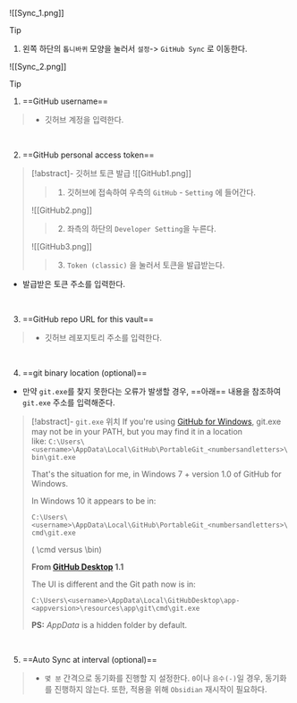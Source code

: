 ![[Sync_1.png]]

>[!tip]
>1. 왼쪽 하단의 `톱니바퀴` 모양을 눌러서 `설정`-> `GitHub Sync` 로 이동한다.

![[Sync_2.png]]

>[!tip]
>1. ==GitHub username== 
>>* 깃허브 계정을 입력한다.
>    
><br>
>
>2. ==GitHub personal access token==
>>[!abstract]- 깃허브 토큰 발급
>>![[GitHub1.png]] 
>>> 1. 깃허브에 접속하여 우측의 `GitHub` - `Setting` 에 들어간다.
>>
>>![[GitHub2.png]]
>>> 2.  좌측의 하단의 `Developer Setting`을 누른다.
>>
>>![[GitHub3.png]]
>>> 3. `Token (classic)` 을 눌러서 토큰을 발급받는다.
> * 발급받은 토큰 주소를 입력한다.
><br>
>
> 3. ==GitHub repo URL for this vault== 
>> * 깃허브 레포지토리 주소를 입력한다.
>   
><br>
>
> 4. ==git binary location (optional)==
>* 만약 `git.exe`를 찾지 못한다는 오류가 발생할 경우, ==아래== 내용을 참조하여 
>`git.exe` 주소를  입력해준다.
>>[!abstract]- `git.exe` 위치
>>If you're using [GitHub for Windows](https://desktop.github.com/), git.exe may not be in your PATH, but you may find it in a location like: `C:\Users\<username>\AppData\Local\GitHub\PortableGit_<numbersandletters>\bin\git.exe`
>>
>>That's the situation for me, in Windows 7 + version 1.0 of GitHub for Windows.
>>
>>In Windows 10 it appears to be in:
>>
>>`C:\Users\<username>\AppData\Local\GitHub\PortableGit_<numbersandletters>\cmd\git.exe`
>>
>>( \cmd versus \bin)
>>
>>**From [GitHub Desktop](https://desktop.github.com/) 1.1**
>>
>>The UI is different and the Git path now is in:
>>
>>`C:\Users\<username>\AppData\Local\GitHubDesktop\app-<appversion>\resources\app\git\cmd\git.exe`
>>
>>**PS:** _AppData_ is a hidden folder by default.    
>
><br>
>
> 5. ==Auto Sync at interval (optional)==
>>* `몇 분` 간격으로 동기화를 진행할 지 설정한다. 
>  `0`이나 `음수(-)`일 경우, 동기화를 진행하지 않는다. 
>  또한, 적용을 위해 `Obsidian` 재시작이 필요하다.

   